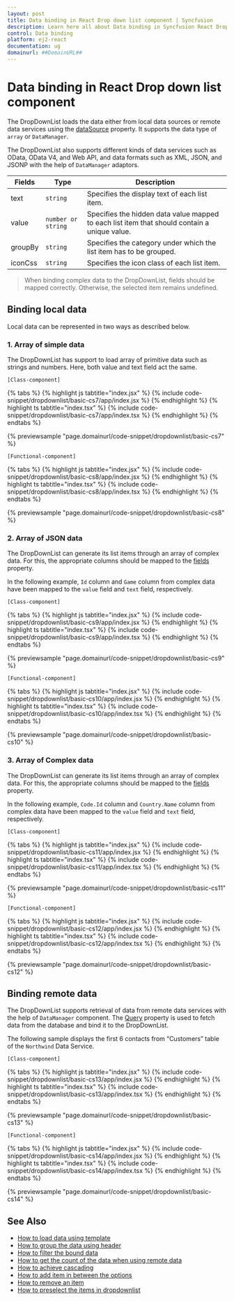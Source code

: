 ```yaml
---
layout: post
title: Data binding in React Drop down list component | Syncfusion
description: Learn here all about Data binding in Syncfusion React Drop down list component of Syncfusion Essential JS 2 and more.
control: Data binding 
platform: ej2-react
documentation: ug
domainurl: ##DomainURL##
---
```


# Data binding in React Drop down list component

The DropDownList loads the data either from local data sources or remote data services using the [dataSource](https://ej2.syncfusion.com/react/documentation/api/drop-down-list/#datasource) property. It supports the data type of `array` or `DataManager`.

The DropDownList also supports different kinds of data services such as OData, OData V4, and Web API, and data formats such as XML, JSON, and JSONP with the help of `DataManager` adaptors.

| Fields | Type | Description |
|------|------|-------------|
| text |  `string` | Specifies the display text of each list item. |
| value |  `number or string` | Specifies the hidden data value mapped to each list item that should contain a unique value. |
| groupBy |  `string` | Specifies the category under which the list item has to be grouped. |
| iconCss |  `string` | Specifies the icon class of each list item. |

> When binding complex data to the DropDownList, fields should be mapped correctly. Otherwise, the selected item remains undefined.

## Binding local data

Local data can be represented in two ways as described below.

### 1. Array of simple data

The DropDownList has support to load array of primitive data such as strings and numbers. Here, both value and text field act the same.

`[Class-component]`

{% tabs %}
{% highlight js tabtitle="index.jsx" %}
{% include code-snippet/dropdownlist/basic-cs7/app/index.jsx %}
{% endhighlight %}
{% highlight ts tabtitle="index.tsx" %}
{% include code-snippet/dropdownlist/basic-cs7/app/index.tsx %}
{% endhighlight %}
{% endtabs %}

 {% previewsample "page.domainurl/code-snippet/dropdownlist/basic-cs7" %}

`[Functional-component]`

{% tabs %}
{% highlight js tabtitle="index.jsx" %}
{% include code-snippet/dropdownlist/basic-cs8/app/index.jsx %}
{% endhighlight %}
{% highlight ts tabtitle="index.tsx" %}
{% include code-snippet/dropdownlist/basic-cs8/app/index.tsx %}
{% endhighlight %}
{% endtabs %}

 {% previewsample "page.domainurl/code-snippet/dropdownlist/basic-cs8" %}

### 2. Array of JSON data

The DropDownList can generate its list items through an array of complex data. For this, the appropriate columns should be mapped to the [fields](https://ej2.syncfusion.com/react/documentation/api/drop-down-list/#fields) property.

In the following example, `Id` column and `Game` column from complex data have been mapped to the `value` field and `text` field, respectively.

`[Class-component]`

{% tabs %}
{% highlight js tabtitle="index.jsx" %}
{% include code-snippet/dropdownlist/basic-cs9/app/index.jsx %}
{% endhighlight %}
{% highlight ts tabtitle="index.tsx" %}
{% include code-snippet/dropdownlist/basic-cs9/app/index.tsx %}
{% endhighlight %}
{% endtabs %}

 {% previewsample "page.domainurl/code-snippet/dropdownlist/basic-cs9" %}

`[Functional-component]`

{% tabs %}
{% highlight js tabtitle="index.jsx" %}
{% include code-snippet/dropdownlist/basic-cs10/app/index.jsx %}
{% endhighlight %}
{% highlight ts tabtitle="index.tsx" %}
{% include code-snippet/dropdownlist/basic-cs10/app/index.tsx %}
{% endhighlight %}
{% endtabs %}

 {% previewsample "page.domainurl/code-snippet/dropdownlist/basic-cs10" %}

### 3. Array of Complex data

The DropDownList can generate its list items through an array of complex data. For this, the appropriate columns should be mapped to the [fields](https://ej2.syncfusion.com/react/documentation/api/drop-down-list/#fields) property.

In the following example, `Code.Id` column and `Country.Name` column from complex data have been mapped to the `value` field and `text` field, respectively.

`[Class-component]`

{% tabs %}
{% highlight js tabtitle="index.jsx" %}
{% include code-snippet/dropdownlist/basic-cs11/app/index.jsx %}
{% endhighlight %}
{% highlight ts tabtitle="index.tsx" %}
{% include code-snippet/dropdownlist/basic-cs11/app/index.tsx %}
{% endhighlight %}
{% endtabs %}

 {% previewsample "page.domainurl/code-snippet/dropdownlist/basic-cs11" %}

`[Functional-component]`

{% tabs %}
{% highlight js tabtitle="index.jsx" %}
{% include code-snippet/dropdownlist/basic-cs12/app/index.jsx %}
{% endhighlight %}
{% highlight ts tabtitle="index.tsx" %}
{% include code-snippet/dropdownlist/basic-cs12/app/index.tsx %}
{% endhighlight %}
{% endtabs %}

 {% previewsample "page.domainurl/code-snippet/dropdownlist/basic-cs12" %}

## Binding remote data

The DropDownList supports retrieval of data from remote data services with the help of `DataManager` component. The [Query](https://ej2.syncfusion.com/react/documentation/api/drop-down-list/#query) property
is used to fetch data from the database and bind it to the DropDownList.

The following sample displays the first 6 contacts from “Customers” table of the `Northwind` Data Service.

`[Class-component]`

{% tabs %}
{% highlight js tabtitle="index.jsx" %}
{% include code-snippet/dropdownlist/basic-cs13/app/index.jsx %}
{% endhighlight %}
{% highlight ts tabtitle="index.tsx" %}
{% include code-snippet/dropdownlist/basic-cs13/app/index.tsx %}
{% endhighlight %}
{% endtabs %}

 {% previewsample "page.domainurl/code-snippet/dropdownlist/basic-cs13" %}

`[Functional-component]`

{% tabs %}
{% highlight js tabtitle="index.jsx" %}
{% include code-snippet/dropdownlist/basic-cs14/app/index.jsx %}
{% endhighlight %}
{% highlight ts tabtitle="index.tsx" %}
{% include code-snippet/dropdownlist/basic-cs14/app/index.tsx %}
{% endhighlight %}
{% endtabs %}

 {% previewsample "page.domainurl/code-snippet/dropdownlist/basic-cs14" %}

## See Also

* [How to load data using template](./templates#item-template)
* [How to group the data using header](./grouping/)
* [How to filter the bound data](./filtering/)
* [How to get the count of the data when using remote data](./how-to/remote-data-bind)
* [How to achieve cascading](./how-to/cascading/)
* [How to add item in between the options](./how-to/add-item/)
* [How to remove an item](./how-to/remove-item/)
* [How to preselect the items in dropdownlist](./how-to/multiple-cascading/)